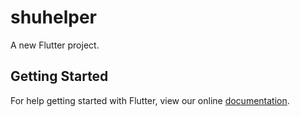 # shuhelper

A new Flutter project.

## Getting Started

For help getting started with Flutter, view our online
[documentation](https://flutter.io/).
